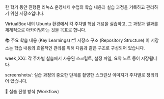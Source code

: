 한 학기 동안 진행된 리눅스 운영체제 수업의 학습 내용과 실습 과정을 기록하고 관리하기 위한 저장소입니다. 



 VirtualBox 내의 Ubuntu 환경에서 각 주차별 핵심 개념을 실습하고, 그 과정과 결과를 체계적으로 아카이빙하는 것을 목표로 합니다.

📚 주요 학습 내용 (Key Learnings)
🗂️ 저장소 구조 (Repository Structure)
이 저장소는 학습 내용의 효율적인 관리를 위해 다음과 같은 구조로 구성되어 있습니다.

week_XX/: 각 주차별 실습에서 사용된 스크립트, 설정 파일, 요약 노트 등이 저장됩니다.

screenshots/: 실습 과정의 중요한 단계를 촬영한 스크린샷 이미지가 주차별로 정리되어 있습니다.

🔄 실습 진행 방식 (Workflow)
